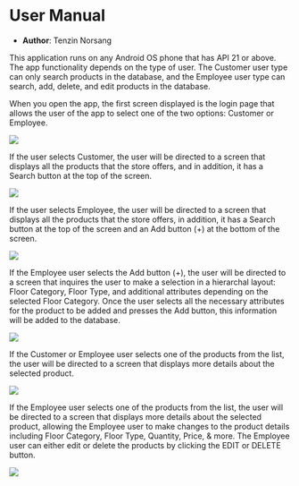 # User Manual

- **Author**: Tenzin Norsang

This application runs on any Android OS phone that has API 21 or above. The app functionality depends on the type of user. The Customer user type can only search products in the database, and the Employee user type can search, add, delete, and edit products in the database. 

When you open the app, the first screen displayed is the login page that allows the user of the app to select one of the two options: Customer or Employee. 

![](images/UserManualPics/UserManualPic1.png)

If the user selects Customer, the user will be directed to a screen that displays all the products that the store offers, and in addition, it has a Search button at the top of the screen.

![](images/UserManualPics/UserManualPic2.png)

If the user selects Employee, the user will be directed to a screen that displays all the products that the store offers, in addition, it has a Search button at the top of the screen and an Add button (+) at the bottom of the screen. 

![](images/UserManualPics/UserManualPic3.png)


If the Employee user selects the Add button (+), the user will be directed to a screen that inquires the user to make a selection in a hierarchal layout: Floor Category, Floor Type, and additional attributes depending on the selected Floor Category. Once the user selects all the necessary attributes for the product to be added and presses the Add button, this information will be added to the database. 

![](images/UserManualPics/UserManualPic4.png)


If the Customer or Employee user selects one of the products from the list, the user will be directed to a screen that displays more details about the selected product. 

![](images/UserManualPics/UserManualPic5.png)


If the Employee user selects one of the products from the list, the user will be directed to a screen that displays more details about the selected product, allowing the Employee user to make changes to the product details including Floor Category, Floor Type, Quantity, Price, & more. The Employee user can either edit or delete the products by clicking the EDIT or DELETE button. 

![](images/UserManualPics/UserManualPic6.png)
